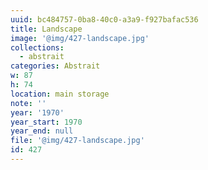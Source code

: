 ```yaml
---
uuid: bc484757-0ba8-40c0-a3a9-f927bafac536
title: Landscape
image: '@img/427-landscape.jpg'
collections:
  - abstrait
categories: Abstrait
w: 87
h: 74
location: main storage
note: ''
year: '1970'
year_start: 1970
year_end: null
file: '@img/427-landscape.jpg'
id: 427
---
```



